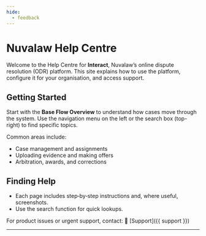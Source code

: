 ```yaml
---
hide:
  - feedback
---
```

# Nuvalaw Help Centre

Welcome to the Help Centre for **Interact**, Nuvalaw’s online dispute resolution (ODR) platform. This site explains how to use the platform, configure it for your organisation, and access support.

## Getting Started

Start with the **Base Flow Overview** to understand how cases move through the system. Use the navigation menu on the left or the search box (top-right) to find specific topics.
    
Common areas include:

- Case management and assignments  
- Uploading evidence and making offers  
- Arbitration, awards, and corrections  

## Finding Help

- Each page includes step‑by‑step instructions and, where useful, screenshots.  
- Use the search function for quick lookups.

For product issues or urgent support, contact: 📧 [Support]({{ support }})


---